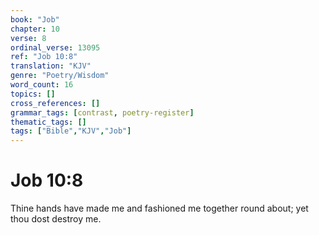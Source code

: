 ```yaml
---
book: "Job"
chapter: 10
verse: 8
ordinal_verse: 13095
ref: "Job 10:8"
translation: "KJV"
genre: "Poetry/Wisdom"
word_count: 16
topics: []
cross_references: []
grammar_tags: [contrast, poetry-register]
thematic_tags: []
tags: ["Bible","KJV","Job"]
---
```


# Job 10:8

Thine hands have made me and fashioned me together round about; yet thou dost destroy me.
